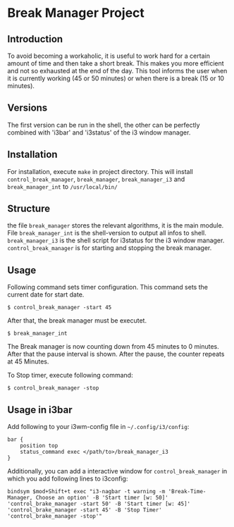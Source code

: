# Break Manager Project
## Introduction
To avoid becoming a workaholic, it is useful to work hard for a certain amount of time and then take a short break. This makes you more efficient and not so exhausted at the end of the day. This tool informs the user when it is currently working (45 or 50 minutes) or when there is a break (15 or 10 minutes).

## Versions
The first version can be run in the shell, the other can be perfectly combined with 'i3bar' and 'i3status' of the i3 window manager.

## Installation
For installation, execute ```make``` in project directory. This will install ```control_break_manager```, ```break_manager```, ```break_manager_i3``` and ```break_manager_int``` to ```/usr/local/bin/```

## Structure
the file ```break_manager``` stores the relevant algorithms, it is the main module. File ```break_manager_int``` is the shell-version to output all infos to shell. ```break_manager_i3``` is the shell script for i3status for the i3 window manager. ```control_break_manager``` is for starting and stopping the break manager.

## Usage
Following command sets timer configuration. This command sets the current date for start date. 
```
$ control_break_manager -start 45
```
After that, the break manager must be executet.
```
$ break_manager_int
```
The Break manager is now counting down from 45 minutes to 0 minutes. After that the pause interval is shown. After the pause, the counter repeats at 45 Minutes.

To Stop timer, execute following command:
```
$ control_break_manager -stop
```

## Usage in i3bar
Add following to your i3wm-config file in ```~/.config/i3/config```:
```
bar {
    position top
    status_command exec </path/to>/break_manager_i3
}
```

Additionally, you can add a interactive window for ```control_break_manager``` in which you add following lines to i3config:
```
bindsym $mod+Shift+t exec "i3-nagbar -t warning -m 'Break-Time-Manager, Choose an option' -B 'Start timer [w: 50]' 'control_brake_manager -start 50' -B 'Start timer [w: 45]' 'control_brake_manager -start 45' -B 'Stop Timer' 'control_brake_manager -stop'"
```



